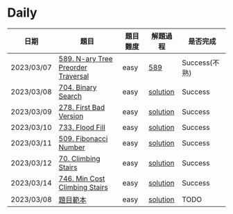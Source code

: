 # Daily

| 日期       | 題目                                                                                               | 題目難度 | 解題過程                                                | 是否完成      |
| ---------- | -------------------------------------------------------------------------------------------------- | -------- | ------------------------------------------------------- | ------------- |
| 2023/03/07 | [589. N-ary Tree Preorder Traversal](https://leetcode.com/problems/n-ary-tree-preorder-traversal/) | easy     | [589](/solution/easy/589-NaryTreePreorderTraversal.md)  | Success(不熟) |
| 2023/03/08 | [704. Binary Search](https://leetcode.com/problems/binary-search/)                                 | easy     | [solution](/solution/easy/704-BinarySearch.md)          | Success       |
| 2023/03/09 | [278. First Bad Version](https://leetcode.com/problems/first-bad-version/)                         | easy     | [solution](/solution/easy/278-FirstBadVersion.md)       | Success       |
| 2023/03/10 | [733. Flood Fill](https://leetcode.com/problems/flood-fill/)                                       | easy     | [solution](/solution/easy/733-FloodFill.md)             | Success       |
| 2023/03/11 | [509. Fibonacci Number](https://leetcode.com/problems/fibonacci-number/)                           | easy     | [solution](/solution/easy/509-FibonacciNumber.md)       | Success       |
| 2023/03/12 | [70. Climbing Stairs](https://leetcode.com/problems/climbing-stairs)                               | easy     | [solution](/solution/easy/70_ClimbingStairs.md)         | Success       |
| 2023/03/14 | [746. Min Cost Climbing Stairs](https://leetcode.com/problems/min-cost-climbing-stairs/)           | easy     | [solution](/solution/easy/746-MinCostClimbingStairs.md) | Success       |
| 2023/03/08 | [題目範本](https://leetcode.com/problems/)                                                         | easy     | [solution](/solution/easy)                              | TODO          |
